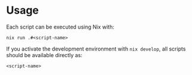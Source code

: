 # Usage

Each script can be executed using Nix with:

```
nix run .#<script-name>
```

If you activate the development environment with `nix develop`, all scripts
should be available directly as:

```
<script-name>
```
